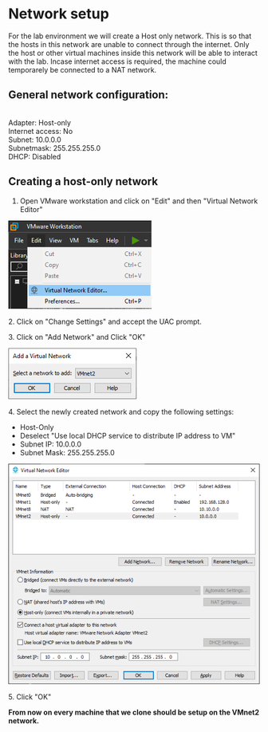 # Network setup

For the lab environment we will create a Host only network. This is so that the hosts in this network are unable to connect through the internet. Only the host or other virtual machines inside this network will be able to interact with the lab. Incase internet access is required, the machine could temporarely be connected to a NAT network.

## General network configuration:

\
Adapter: Host-only\
Internet access: No\
Subnet: 10.0.0.0\
Subnetmask: 255.255.255.0\
DHCP: Disabled

## Creating a host-only network

1. Open VMware workstation and click on "Edit" and then "Virtual Network Editor"

![](<../../.gitbook/assets/image (63) (1) (1) (1) (1).png>)

2\. Click on "Change Settings" and accept the UAC prompt.

3\. Click on "Add Network" and Click "OK"

![](<../../.gitbook/assets/image (9) (1) (1) (1) (1) (1) (1) (1) (1).png>)

4\. Select the newly created network and copy the following settings:

* Host-Only
* Deselect "Use local DHCP service to distribute IP address to VM"
* Subnet IP: 10.0.0.0
* Subnet Mask: 255.255.255.0

![](<../../.gitbook/assets/image (57) (1) (1).png>)

5\. Click "OK"

**From now on every machine that we clone should be setup on the VMnet2 network.**
